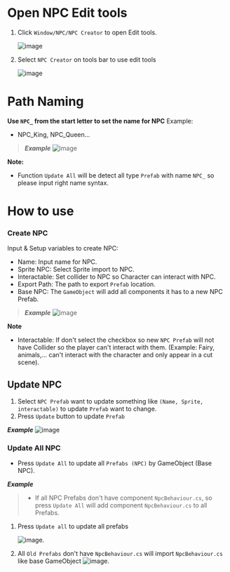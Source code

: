 # Open NPC Edit tools

1. Click `Window/NPC/NPC Creator` to open Edit tools.


     ![image](./img/open-edit-tools.png)

2. Select `NPC Creator` on tools bar to use edit tools

     ![image](./img/npc-edit-tools.png)

# Path Naming

**Use `NPC_` from the start letter to set the name for NPC**
Example:

- NPC_King, NPC_Queen...

> ***Example***
     ![image](./img/name-syntax.png)

**Note:**
- Function `Update All` will be detect all type `Prefab` with name `NPC_` so please input right name syntax.


# How to use

### Create NPC
Input & Setup variables to create NPC:
- Name: Input name for NPC.
- Sprite NPC: Select Sprite import to NPC.
- Interactable: Set collider to NPC so Character can interact with NPC.
- Export Path: The path to export `Prefab` location.
- Base NPC: The `GameObject` will add all components it has to a new NPC Prefab.

>***Example***
     ![image](./img/create-new-npc.png)

**Note**
- Interactable: If don't select the checkbox so new `NPC Prefab` will not have Collider so the player can't interact with them. (Example: Fairy, animals,... can't interact with the character and only appear in a cut scene).

## Update NPC
1. Select `NPC Prefab` want to update something like `(Name, Sprite, interactable)` to update `Prefab` want to change.
2. Press `Update` button to update `Prefab` 

***Example***
     ![image](./img/update-npc.png)


### Update All NPC
- Press `Update All` to update all `Prefabs (NPC)` by GameObject (Base NPC).

***Example***
>- If all NPC Prefabs don't have component `NpcBehaviour.cs`, so press `Update All` will add component `NpcBehaviour.cs` to all Prefabs.

1. Press `Update all` to update all prefabs

     ![image](./img/Example-update.png).
2. All `Old Prefabs` don't have `NpcBehaviour.cs` will import `NpcBehaviour.cs` like base GameObject
     ![image](./img/result-update-all.png).